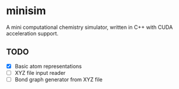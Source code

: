 # minisim

A mini computational chemistry simulator, written in C++ with CUDA acceleration support.

## TODO
- [x] Basic atom representations
- [ ] XYZ file input reader
- [ ] Bond graph generator from XYZ file